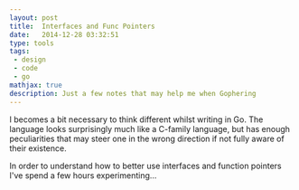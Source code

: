 ```yaml
---
layout: post
title:  Interfaces and Func Pointers
date:   2014-12-28 03:32:51
type: tools
tags:
 - design
 - code
 - go
mathjax: true
description: Just a few notes that may help me when Gophering
---
```


I becomes a bit necessary to think different whilst writing in Go. The 
language looks surprisingly much like a C-family language, but has enough
peculiarities that may steer one in the wrong direction if not fully aware
of their existence.

In order to understand how to better use interfaces and function pointers
I've spend a few hours experimenting&hellip;

[mathjax]: http://www.mathjax.org/
